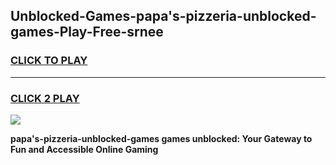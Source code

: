 
## Unblocked-Games-papa's-pizzeria-unblocked-games-Play-Free-srnee
<h3>
<a href="https://premium76.site?title=papa's-pizzeria-unblocked-games&ref=19M">CLICK TO PLAY</a></h3>
<hr>

<h3>
<a href="https://premium76.site?title=papa's-pizzeria-unblocked-games&ref=19M">CLICK 2 PLAY</a>
  
</h3>

<a href="https://premium76.site?title=papa's-pizzeria-unblocked-games&ref=19M"><img src="https://clearcache.store/games.png"></a>


**papa's-pizzeria-unblocked-games games unblocked: Your Gateway to Fun and Accessible Online Gaming**
